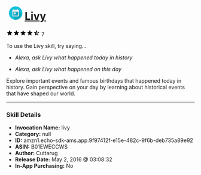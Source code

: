 # &nbsp;<img src="skill_icon" alt="Livy icon" width="36"> [Livy](http://alexa.amazon.com/#skills/amzn1.echo-sdk-ams.app.9f97412f-e15e-482c-9f6b-deb735a89e92)
![4.6 stars](../../images/ic_star_black_18dp_1x.png)![4.6 stars](../../images/ic_star_black_18dp_1x.png)![4.6 stars](../../images/ic_star_black_18dp_1x.png)![4.6 stars](../../images/ic_star_black_18dp_1x.png)![4.6 stars](../../images/ic_star_half_black_18dp_1x.png) 7

To use the Livy skill, try saying...

* *Alexa, ask Livy what happened today in history*

* *Alexa, ask Livy what happened on this day*

Explore important events and famous birthdays that happened today in history. Gain perspective on your day by learning about historical events that have shaped our world.

***

### Skill Details

* **Invocation Name:** livy
* **Category:** null
* **ID:** amzn1.echo-sdk-ams.app.9f97412f-e15e-482c-9f6b-deb735a89e92
* **ASIN:** B01EWECCWS
* **Author:** Cuttarug
* **Release Date:** May 2, 2016 @ 03:08:32
* **In-App Purchasing:** No
